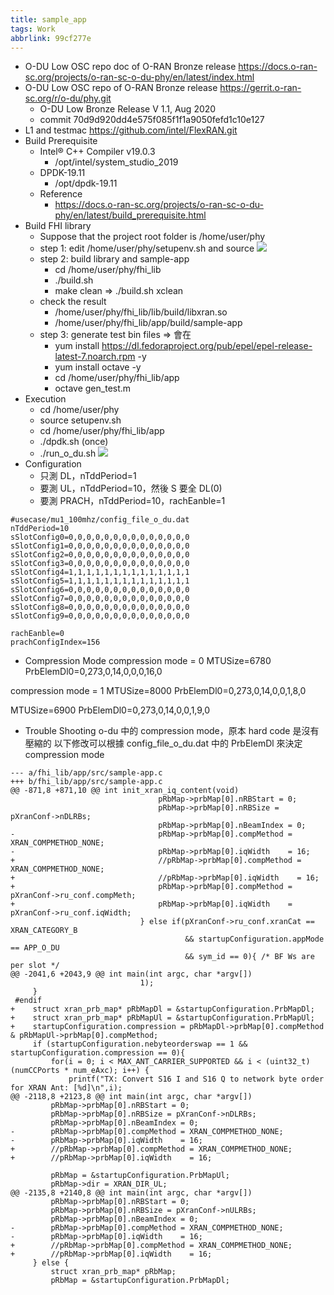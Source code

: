 ```yaml
---
title: sample_app
tags: Work
abbrlink: 99cf277e
---
```

* O-DU Low OSC repo doc of O-RAN Bronze release
https://docs.o-ran-sc.org/projects/o-ran-sc-o-du-phy/en/latest/index.html
* O-DU Low OSC repo of O-RAN Bronze release
https://gerrit.o-ran-sc.org/r/o-du/phy.git
  * O-DU Low Bronze Release V 1.1, Aug 2020
  * commit 70d9d920dd4e575f085f1f1a9050fefd1c10e127
* L1 and testmac
https://github.com/intel/FlexRAN.git
* Build Prerequisite
  * Intel® C++ Compiler v19.0.3
    * /opt/intel/system_studio_2019
  * DPDK-19.11
    * /opt/dpdk-19.11
  * Reference
    * https://docs.o-ran-sc.org/projects/o-ran-sc-o-du-phy/en/latest/build_prerequisite.html
* Build FHI library
  * Suppose that the project root folder is /home/user/phy
  * step 1: edit /home/user/phy/setupenv.sh and source
  ![](image_01.png)
  * step 2: build library and sample-app
    * cd /home/user/phy/fhi_lib
    * ./build.sh
    * make clean => ./build.sh xclean
  * check the result
    * /home/user/phy/fhi_lib/lib/build/libxran.so
    * /home/user/phy/fhi_lib/app/build/sample-app
  * step 3: generate test bin files => 會在
    * yum install https://dl.fedoraproject.org/pub/epel/epel-release-latest-7.noarch.rpm -y
    * yum install octave -y
    * cd /home/user/phy/fhi_lib/app
    * octave gen_test.m
* Execution
  * cd /home/user/phy
  * source setupenv.sh
  * cd /home/user/phy/fhi_lib/app
  * ./dpdk.sh (once)
  * ./run_o_du.sh
  ![](image_02.png)
* Configuration
  * 只測 DL，nTddPeriod=1
  * 要測 UL，nTddPeriod=10，然後 S 要全 DL(0)
  * 要測 PRACH，nTddPeriod=10，rachEanble=1
```
#usecase/mu1_100mhz/config_file_o_du.dat
nTddPeriod=10
sSlotConfig0=0,0,0,0,0,0,0,0,0,0,0,0,0,0
sSlotConfig1=0,0,0,0,0,0,0,0,0,0,0,0,0,0
sSlotConfig2=0,0,0,0,0,0,0,0,0,0,0,0,0,0
sSlotConfig3=0,0,0,0,0,0,0,0,0,0,0,0,0,0
sSlotConfig4=1,1,1,1,1,1,1,1,1,1,1,1,1,1
sSlotConfig5=1,1,1,1,1,1,1,1,1,1,1,1,1,1
sSlotConfig6=0,0,0,0,0,0,0,0,0,0,0,0,0,0
sSlotConfig7=0,0,0,0,0,0,0,0,0,0,0,0,0,0
sSlotConfig8=0,0,0,0,0,0,0,0,0,0,0,0,0,0
sSlotConfig9=0,0,0,0,0,0,0,0,0,0,0,0,0,0

rachEanble=0
prachConfigIndex=156
```
* Compression Mode
compression mode = 0
MTUSize=6780
PrbElemDl0=0,273,0,14,0,0,0,16,0

compression mode = 1
MTUSize=8000
PrbElemDl0=0,273,0,14,0,0,1,8,0

MTUSize=6900
PrbElemDl0=0,273,0,14,0,0,1,9,0
* Trouble Shooting
o-du 中的 compression mode，原本 hard code 是沒有壓縮的
以下修改可以根據 config_file_o_du.dat 中的 PrbElemDl 來決定 compression mode
```
--- a/fhi_lib/app/src/sample-app.c
+++ b/fhi_lib/app/src/sample-app.c
@@ -871,8 +871,10 @@ int init_xran_iq_content(void)
                                 pRbMap->prbMap[0].nRBStart = 0;
                                 pRbMap->prbMap[0].nRBSize = pXranConf->nDLRBs;
                                 pRbMap->prbMap[0].nBeamIndex = 0;
-                                pRbMap->prbMap[0].compMethod = XRAN_COMPMETHOD_NONE;
-                                pRbMap->prbMap[0].iqWidth    = 16;
+                                //pRbMap->prbMap[0].compMethod = XRAN_COMPMETHOD_NONE;
+                                //pRbMap->prbMap[0].iqWidth    = 16;
+                                pRbMap->prbMap[0].compMethod = pXranConf->ru_conf.compMeth;
+                                pRbMap->prbMap[0].iqWidth    = pXranConf->ru_conf.iqWidth;
                             } else if(pXranConf->ru_conf.xranCat == XRAN_CATEGORY_B
                                       && startupConfiguration.appMode == APP_O_DU
                                       && sym_id == 0){ /* BF Ws are per slot */
@@ -2041,6 +2043,9 @@ int main(int argc, char *argv[])
                             1);
     }
 #endif
+    struct xran_prb_map* pRbMapDl = &startupConfiguration.PrbMapDl;
+    struct xran_prb_map* pRbMapUl = &startupConfiguration.PrbMapUl;
+    startupConfiguration.compression = pRbMapDl->prbMap[0].compMethod & pRbMapUl->prbMap[0].compMethod;
     if (startupConfiguration.nebyteorderswap == 1 && startupConfiguration.compression == 0){
         for(i = 0; i < MAX_ANT_CARRIER_SUPPORTED && i < (uint32_t)(numCCPorts * num_eAxc); i++) {
             printf("TX: Convert S16 I and S16 Q to network byte order for XRAN Ant: [%d]\n",i);
@@ -2118,8 +2123,8 @@ int main(int argc, char *argv[])
         pRbMap->prbMap[0].nRBStart = 0;
         pRbMap->prbMap[0].nRBSize = pXranConf->nDLRBs;
         pRbMap->prbMap[0].nBeamIndex = 0;
-        pRbMap->prbMap[0].compMethod = XRAN_COMPMETHOD_NONE;
-        pRbMap->prbMap[0].iqWidth    = 16;
+        //pRbMap->prbMap[0].compMethod = XRAN_COMPMETHOD_NONE;
+        //pRbMap->prbMap[0].iqWidth    = 16;

         pRbMap = &startupConfiguration.PrbMapUl;
         pRbMap->dir = XRAN_DIR_UL;
@@ -2135,8 +2140,8 @@ int main(int argc, char *argv[])
         pRbMap->prbMap[0].nRBStart = 0;
         pRbMap->prbMap[0].nRBSize = pXranConf->nULRBs;
         pRbMap->prbMap[0].nBeamIndex = 0;
-        pRbMap->prbMap[0].compMethod = XRAN_COMPMETHOD_NONE;
-        pRbMap->prbMap[0].iqWidth    = 16;
+        //pRbMap->prbMap[0].compMethod = XRAN_COMPMETHOD_NONE;
+        //pRbMap->prbMap[0].iqWidth    = 16;
     } else {
         struct xran_prb_map* pRbMap;
         pRbMap = &startupConfiguration.PrbMapDl;
```